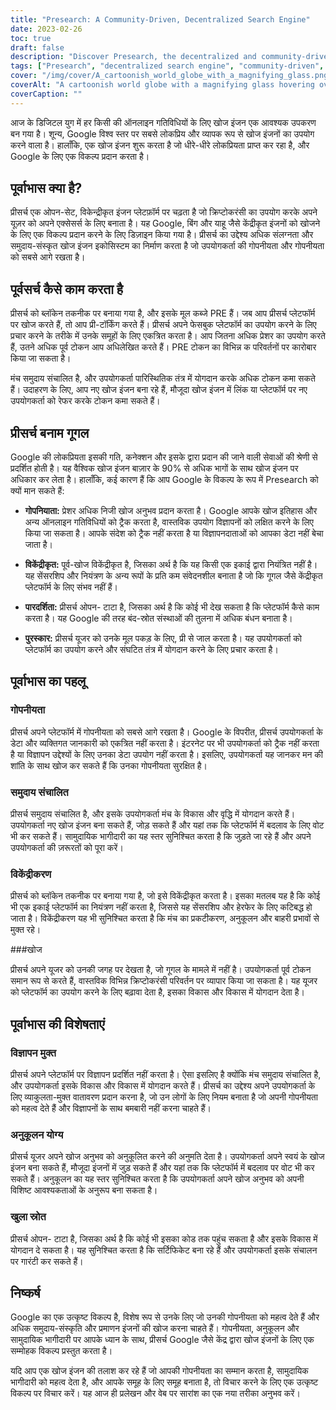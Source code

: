 ```yaml
---
title: "Presearch: A Community-Driven, Decentralized Search Engine"
date: 2023-02-26
toc: true
draft: false
description: "Discover Presearch, the decentralized and community-driven search engine that rewards users with cryptocurrency and respects their privacy."
tags: ["Presearch", "decentralized search engine", "community-driven", "cryptocurrency rewards", "privacy", "alternative to Google", "blockchain technology", "open-source", "customizable search experience", "no ads", "SEO optimized tags", "search engine ecosystem", "internet privacy", "transparent search engine", "incentivized searches", "global search engine market", "blockchain", "digital privacy", "online privacy", "decentralization"]
cover: "/img/cover/A_cartoonish_world_globe_with_a_magnifying_glass.png"
coverAlt: "A cartoonish world globe with a magnifying glass hovering over it symbolizing the Presearch platform as a community-driven and decentralized search engine"
coverCaption: ""
---
```


 आज के डिजिटल युग में हर किसी की ऑनलाइन गतिविधियों के लिए खोज इंजन एक आवश्यक उपकरण बन गया है। शून्य, Google विश्व स्तर पर सबसे लोकप्रिय और व्यापक रूप से खोज इंजनों का उपयोग करने वाला है। हालाँकि, एक खोज इंजन शुरू करता है जो धीरे-धीरे लोकप्रियता प्राप्त कर रहा है, और Google के लिए एक विकल्प प्रदान करता है।  ## पूर्वाभास क्या है?  प्रीसर्च एक ओपन-सेट, विकेन्द्रीकृत इंजन प्लेटफ़ॉर्म पर चढ़ता है जो क्रिप्टोकरंसी का उपयोग करके अपने यूज़र को अपने एक्सेसर्स के लिए बनाता है। यह Google, बिंग और याहू जैसे केंद्रीकृत इंजनों को खोजने के लिए एक विकल्प प्रदान करने के लिए डिज़ाइन किया गया है। प्रीसर्च का उद्देश्य अधिक संलग्नता और समुदाय-संस्कृत खोज इंजन इकोसिस्टम का निर्माण करता है जो उपयोगकर्ता की गोपनीयता और गोपनीयता को सबसे आगे रखता है।  ## पूर्वसर्च कैसे काम करता है  प्रीसर्च को ब्लॉकेन तकनीक पर बनाया गया है, और इसके मूल कब्जे PRE हैं। जब आप प्रीसर्च प्लेटफॉर्म पर खोज करते हैं, तो आप प्री-टॉर्किंग करते हैं। प्रीसर्च अपने फेसबुक प्लेटफॉर्म का उपयोग करने के लिए प्रचार करने के तरीके में उनके समूहों के लिए एकत्रित करता है। आप जितना अधिक प्रेशर का उपयोग करते हैं, उतने अधिक पूर्व टोकन आप अधिलेखित करते हैं। PRE टोकन का विभिन्न क परिवर्तनों पर कारोबार किया जा सकता है।  मंच समुदाय संचालित है, और उपयोगकर्ता पारिस्थितिक तंत्र में योगदान करके अधिक टोकन कमा सकते हैं। उदाहरण के लिए, आप नए खोज इंजन बना रहे हैं, मौजूदा खोज इंजन में लिंक या प्लेटफॉर्म पर नए उपयोगकर्ता को रेफर करके टोकन कमा सकते हैं।  ## प्रीसर्च बनाम गूगल  Google की लोकप्रियता इसकी गति, कनेक्शन और इसके द्वारा प्रदान की जाने वाली सेवाओं की श्रेणी से प्रदर्शित होती है। यह वैश्विक खोज इंजन बाज़ार के 90% से अधिक भागों के साथ खोज इंजन पर अधिकार कर लेता है। हालाँकि, कई कारण हैं कि आप Google के विकल्प के रूप में Presearch को क्यों मान सकते हैं:  - **गोपनियाता:** प्रेशर अधिक निजी खोज अनुभव प्रदान करता है। Google आपके खोज इतिहास और अन्य ऑनलाइन गतिविधियों को ट्रैक करता है, वास्तविक उपयोग विज्ञापनों को लक्षित करने के लिए किया जा सकता है। आपके संदेश को ट्रैक नहीं करता है या विज्ञापनदाताओं को आपका डेटा नहीं बेचा जाता है।  - **विकेंद्रीकृत:** पूर्व-खोज विकेंद्रीकृत है, जिसका अर्थ है कि यह किसी एक इकाई द्वारा नियंत्रित नहीं है। यह सेंसरशिप और नियंत्रण के अन्य रूपों के प्रति कम संवेदनशील बनाता है जो कि गूगल जैसे केंद्रीकृत प्लेटफॉर्म के लिए संभव नहीं हैं।  - **पारदर्शिता:** प्रीसर्च ओपन- टाटा है, जिसका अर्थ है कि कोई भी देख सकता है कि प्लेटफॉर्म कैसे काम करता है। यह Google की तरह बंद-स्रोत संस्थाओं की तुलना में अधिक बंधन बनाता है।  - **पुरस्कार:** प्रीसर्च यूजर को उनके मूल पकड़ के लिए, प्री से जाल करता है। यह उपयोगकर्ता को प्लेटफॉर्म का उपयोग करने और संघटित तंत्र में योगदान करने के लिए प्रचार करता है।  ## पूर्वाभास का पहलू  ### गोपनीयता  प्रीसर्च अपने प्लेटफॉर्म में गोपनीयता को सबसे आगे रखता है। Google के विपरीत, प्रीसर्च उपयोगकर्ता के डेटा और व्यक्तिगत जानकारी को एकत्रित नहीं करता है। इंटरनेट पर भी उपयोगकर्ता को ट्रैक नहीं करता है या विज्ञापन उद्देश्यों के लिए उनका डेटा उपयोग नहीं करता है। इसलिए, उपयोगकर्ता यह जानकर मन की शांति के साथ खोज कर सकते हैं कि उनका गोपनीयता सुरक्षित है।  ### समुदाय संचालित  प्रीसर्च समुदाय संचालित है, और इसके उपयोगकर्ता मंच के विकास और वृद्धि में योगदान करते हैं। उपयोगकर्ता नए खोज इंजन बना सकते हैं, जोड़ सकते हैं और यहां तक कि प्लेटफॉर्म में बदलाव के लिए वोट भी कर सकते हैं। सामुदायिक भागीदारी का यह स्तर सुनिश्चित करता है कि जुड़ते जा रहे हैं और अपने उपयोगकर्ता की ज़रूरतों को पूरा करें।  ### विकेंद्रीकरण  प्रीसर्च को ब्लॉकेन तकनीक पर बनाया गया है, जो इसे विकेंद्रीकृत करता है। इसका मतलब यह है कि कोई भी एक इकाई प्लेटफॉर्म का नियंत्रण नहीं करता है, जिससे यह सेंसरशिप और हेरफेर के लिए कटिबद्ध हो जाता है। विकेंद्रीकरण यह भी सुनिश्चित करता है कि मंच का प्रकटीकरण, अनुकूलन और बाहरी प्रभावों से मुक्त रहे।  ###खोज  प्रीसर्च अपने यूजर को उनकी जगह पर देखता है, जो गूगल के मामले में नहीं है। उपयोगकर्ता पूर्व टोकन समान रूप से करते हैं, वास्तविक विभिन्न क्रिप्टोकरंसी परिवर्तन पर व्यापार किया जा सकता है। यह यूजर को प्लेटफॉर्म का उपयोग करने के लिए बढ़ावा देता है, इसका विकास और विकास में योगदान देता है।  ## पूर्वाभास की विशेषताएं  ### विज्ञापन मुक्त  प्रीसर्च अपने प्लेटफॉर्म पर विज्ञापन प्रदर्शित नहीं करता है। ऐसा इसलिए है क्योंकि मंच समुदाय संचालित है, और उपयोगकर्ता इसके विकास और विकास में योगदान करते हैं। प्रीसर्च का उद्देश्य अपने उपयोगकर्ता के लिए व्याकुलता-मुक्त वातावरण प्रदान करना है, जो उन लोगों के लिए नियम बनाता है जो अपनी गोपनीयता को महत्व देते हैं और विज्ञापनों के साथ बमबारी नहीं करना चाहते हैं।  ### अनुकूलन योग्य  प्रीसर्च यूजर अपने खोज अनुभव को अनुकूलित करने की अनुमति देता है। उपयोगकर्ता अपने स्वयं के खोज इंजन बना सकते हैं, मौजूदा इंजनों में जुड़ सकते हैं और यहां तक कि प्लेटफॉर्म में बदलाव पर वोट भी कर सकते हैं। अनुकूलन का यह स्तर सुनिश्चित करता है कि उपयोगकर्ता अपने खोज अनुभव को अपनी विशिष्ट आवश्यकताओं के अनुरूप बना सकता है।  ### खुला स्रोत  प्रीसर्च ओपन- टाटा है, जिसका अर्थ है कि कोई भी इसका कोड तक पहुंच सकता है और इसके विकास में योगदान दे सकता है। यह सुनिश्चित करता है कि सर्टिफिकेट बना रहे हैं और उपयोगकर्ता इसके संचालन पर गारंटी कर सकते हैं।  ## निष्कर्ष  Google का एक उत्कृष्ट विकल्प है, विशेष रूप से उनके लिए जो उनकी गोपनीयता को महत्व देते हैं और अधिक समुदाय-संस्कृति और प्रमाणन इंजनों की खोज करना चाहते हैं। गोपनीयता, अनुकूलन और सामुदायिक भागीदारी पर आपके ध्यान के साथ, प्रीसर्च Google जैसे केंद्र द्वारा खोज इंजनों के लिए एक सम्मोहक विकल्प प्रस्तुत करता है।  यदि आप एक खोज इंजन की तलाश कर रहे हैं जो आपकी गोपनीयता का सम्मान करता है, सामुदायिक भागीदारी को महत्व देता है, और आपके समूह के लिए समूह बनाता है, तो विचार करने के लिए एक उत्कृष्ट विकल्प पर विचार करें। यह आज ही प्रलेखन और वेब पर सारांश का एक नया तरीका अनुभव करें।